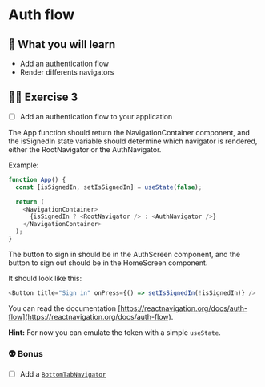 # Auth flow

## 📡 What you will learn

- Add an authentication flow
- Render differents navigators

## 👨‍🚀 Exercise 3

- [ ] Add an authentication flow to your application

The App function should return the NavigationContainer component, and the isSignedIn state variable should determine which navigator is rendered, either the RootNavigator or the AuthNavigator.

Example:

```javascript
function App() {
  const [isSignedIn, setIsSignedIn] = useState(false);

  return (
    <NavigationContainer>
      {isSignedIn ? <RootNavigator /> : <AuthNavigator />}
    </NavigationContainer>
  );
}
```

The button to sign in should be in the AuthScreen component, and the button to sign out should be in the HomeScreen component.

It should look like this:

```javascript
<Button title="Sign in" onPress={() => setIsSignedIn(!isSignedIn)} />
```

You can read the documentation [https://reactnavigation.org/docs/auth-flow](https://reactnavigation.org/docs/auth-flow).

**Hint:** For now you can emulate the token with a simple `useState`.

### 👽 Bonus

- [ ] Add a [`BottomTabNavigator`](https://reactnavigation.org/docs/bottom-tab-navigator/)

